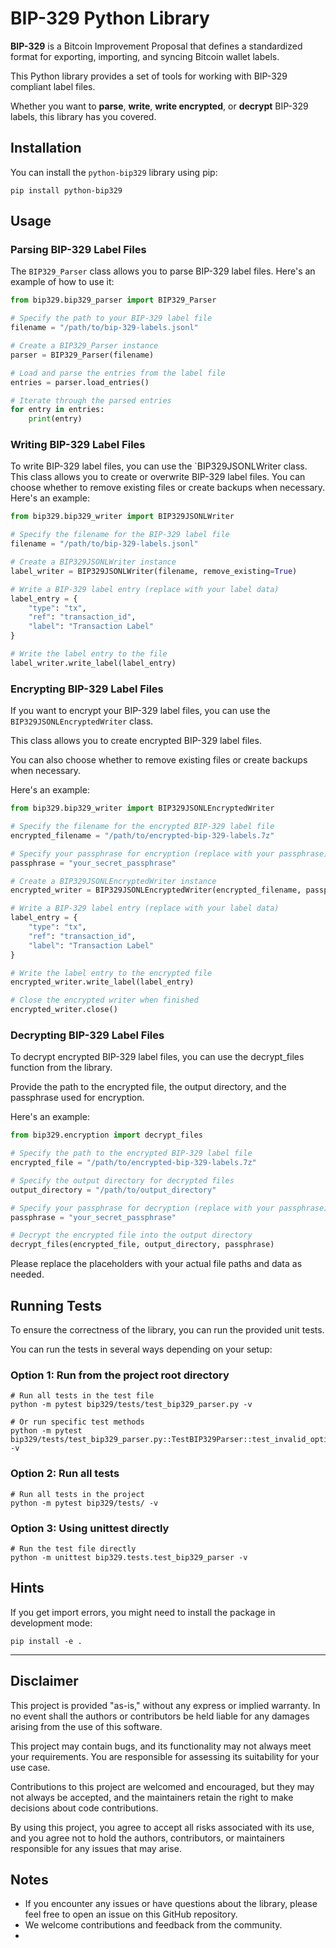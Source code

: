 # BIP-329 Python Library

**BIP-329** is a Bitcoin Improvement Proposal that defines a standardized format for exporting, importing, and syncing Bitcoin wallet labels.

This Python library provides a set of tools for working with BIP-329 compliant label files.

Whether you want to **parse**, **write**, **write encrypted**, or **decrypt** BIP-329 labels, this library has you covered.

## Installation

You can install the `python-bip329` library using pip:

`pip install python-bip329`



## Usage

### Parsing BIP-329 Label Files

The `BIP329_Parser` class allows you to parse BIP-329 label files. Here's an example of how to use it:

```python
from bip329.bip329_parser import BIP329_Parser

# Specify the path to your BIP-329 label file
filename = "/path/to/bip-329-labels.jsonl"

# Create a BIP329_Parser instance
parser = BIP329_Parser(filename)

# Load and parse the entries from the label file
entries = parser.load_entries()

# Iterate through the parsed entries
for entry in entries:
    print(entry)
```

### Writing BIP-329 Label Files

To write BIP-329 label files, you can use the `BIP329JSONLWriter class. This class allows you to create or overwrite BIP-329 label files. You can choose whether to remove existing files or create backups when necessary. Here's an example:

```python
from bip329.bip329_writer import BIP329JSONLWriter

# Specify the filename for the BIP-329 label file
filename = "/path/to/bip-329-labels.jsonl"

# Create a BIP329JSONLWriter instance
label_writer = BIP329JSONLWriter(filename, remove_existing=True)

# Write a BIP-329 label entry (replace with your label data)
label_entry = {
    "type": "tx",
    "ref": "transaction_id",
    "label": "Transaction Label"
}

# Write the label entry to the file
label_writer.write_label(label_entry)

```



### Encrypting BIP-329 Label Files

If you want to encrypt your BIP-329 label files, you can use the `BIP329JSONLEncryptedWriter` class.

This class allows you to create encrypted BIP-329 label files.

You can also choose whether to remove existing files or create backups when necessary.

Here's an example:


```python
from bip329.bip329_writer import BIP329JSONLEncryptedWriter

# Specify the filename for the encrypted BIP-329 label file
encrypted_filename = "/path/to/encrypted-bip-329-labels.7z"

# Specify your passphrase for encryption (replace with your passphrase)
passphrase = "your_secret_passphrase"

# Create a BIP329JSONLEncryptedWriter instance
encrypted_writer = BIP329JSONLEncryptedWriter(encrypted_filename, passphrase, remove_existing=True)

# Write a BIP-329 label entry (replace with your label data)
label_entry = {
    "type": "tx",
    "ref": "transaction_id",
    "label": "Transaction Label"
}

# Write the label entry to the encrypted file
encrypted_writer.write_label(label_entry)

# Close the encrypted writer when finished
encrypted_writer.close()

```


### Decrypting BIP-329 Label Files

To decrypt encrypted BIP-329 label files, you can use the decrypt_files function from the library.

Provide the path to the encrypted file, the output directory, and the passphrase used for encryption.

Here's an example:

```python
from bip329.encryption import decrypt_files

# Specify the path to the encrypted BIP-329 label file
encrypted_file = "/path/to/encrypted-bip-329-labels.7z"

# Specify the output directory for decrypted files
output_directory = "/path/to/output_directory"

# Specify your passphrase for decryption (replace with your passphrase)
passphrase = "your_secret_passphrase"

# Decrypt the encrypted file into the output directory
decrypt_files(encrypted_file, output_directory, passphrase)
```

Please replace the placeholders with your actual file paths and data as needed.

## Running Tests

To ensure the correctness of the library, you can run the provided unit tests.

You can run the tests in several ways depending on your setup:
### Option 1: Run from the project root directory

```
# Run all tests in the test file
python -m pytest bip329/tests/test_bip329_parser.py -v

# Or run specific test methods
python -m pytest bip329/tests/test_bip329_parser.py::TestBIP329Parser::test_invalid_optional_field_types -v
```

### Option 2: Run all tests

```
# Run all tests in the project
python -m pytest bip329/tests/ -v
```

### Option 3: Using unittest directly
```
# Run the test file directly
python -m unittest bip329.tests.test_bip329_parser -v
```

## Hints

If you get import errors, you might need to install the package in development mode:

```
pip install -e .
```


---

## Disclaimer

This project is provided "as-is," without any express or implied warranty. In no event shall the authors or contributors be held liable for any damages arising from the use of this software.

This project may contain bugs, and its functionality may not always meet your requirements. You are responsible for assessing its suitability for your use case.

Contributions to this project are welcomed and encouraged, but they may not always be accepted, and the maintainers retain the right to make decisions about code contributions.

By using this project, you agree to accept all risks associated with its use, and you agree not to hold the authors, contributors, or maintainers responsible for any issues that may arise.

## Notes


* If you encounter any issues or have questions about the library, please feel free to open an issue on this GitHub repository.
* We welcome contributions and feedback from the community.
*
